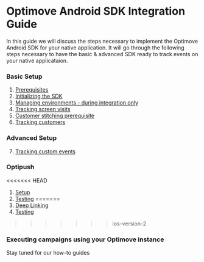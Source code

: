 # Optimove Android SDK Integration Guide

In this guide we will discuss the steps necessary to implement the Optimove Android SDK for your native application. It will go through the following steps necessary to have the basic & advanced SDK ready to track events on your native applicataion. 

### Basic Setup
1. [Prerequisites](https://github.com/optimove-tech/Mobile-SDK-Integration-Guide/blob/master/Android%20Integration%20Guide/1.%20Prerequisites.md)
2. [Initializing the SDK](https://github.com/optimove-tech/Mobile-SDK-Integration-Guide/blob/master/Android%20Integration%20Guide/2.%20Initializing%20the%20SDK.md)
3. [Managing environments - during integration only](https://github.com/optimove-tech/Mobile-SDK-Integration-Guide/blob/master/Android%20Integration%20Guide/3.%20Managing%20environments.md)
4. [Tracking screen visits](https://github.com/optimove-tech/Mobile-SDK-Integration-Guide/blob/master/Android%20Integration%20Guide/4.%20Tracking%20screen%20visits.md)
5. [Customer stitching prerequisite](https://github.com/optimove-tech/Mobile-SDK-Integration-Guide/blob/master/Android%20Integration%20Guide/5.%20Customer%20stitching%20prerequisite.md)
6. [Tracking customers](https://github.com/optimove-tech/Mobile-SDK-Integration-Guide/blob/master/Android%20Integration%20Guide/6.%20Tracking%20customers.md)

### Advanced Setup
7. [Tracking custom events](https://github.com/optimove-tech/Mobile-SDK-Integration-Guide/blob/master/Android%20Integration%20Guide/7.%20Tracking%20custom%20events.md)

### Optipush
<<<<<<< HEAD
1. [Setup](https://github.com/optimove-tech/Mobile-SDK-Integration-Guide/blob/master/Android%20Integration%20Guide/Optipush%20-%20Setup.md)
2. [Testing](https://github.com/optimove-tech/Mobile-SDK-Integration-Guide/blob/mobile-sdk-general-page-v2.0/Android%20Integration%20Guide/Optipush%20-%20Testing.md)
=======
1. [Deep Linking](https://github.com/optimove-tech/Mobile-SDK-Integration-Guide/blob/master/Android%20Integration%20Guide/Optipush%20-%20Deep%20Links.md)
2. [Testing](https://github.com/optimove-tech/Mobile-SDK-Integration-Guide/blob/master/Android%20Integration%20Guide/Optipush%20-%20Testing.md)
>>>>>>> ios-version-2

### Executing campaigns using your Optimove instance
Stay tuned for our how-to guides
